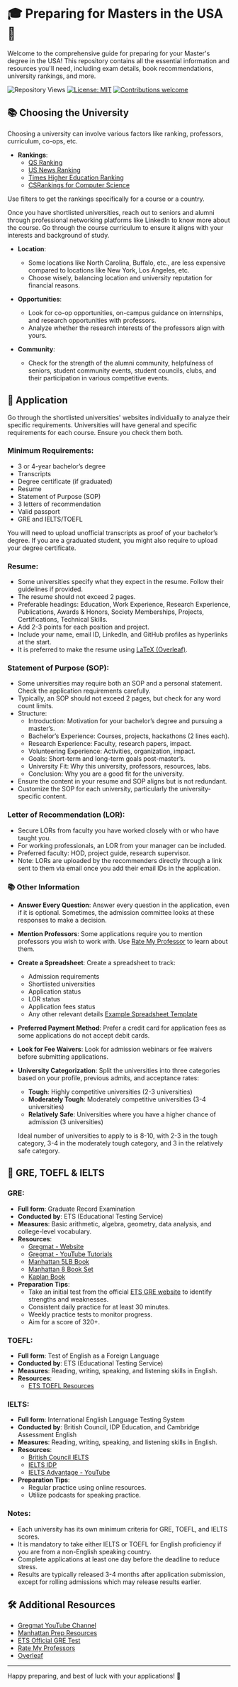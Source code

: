 # 🎓 Preparing for Masters in the USA 🏫

Welcome to the comprehensive guide for preparing for your Master's degree in the USA! This repository contains all the essential information and resources you'll need, including exam details, book recommendations, university rankings, and more.

![Repository Views](https://visitor-badge.glitch.me/badge?page_id=KavinAravindhan.USA-Masters-Preparation-Guide)
[![License: MIT](https://img.shields.io/badge/license-MIT-blue)](https://opensource.org/licenses/MIT)
[![Contributions welcome](https://img.shields.io/badge/contributions-welcome-brightgreen.svg?style=flat)](https://github.com/dwyl/esta/issues)

## 📚 Choosing the University

Choosing a university can involve various factors like ranking, professors, curriculum, co-ops, etc.

- **Rankings**:
  - [QS Ranking](https://www.topuniversities.com/university-rankings)
  - [US News Ranking](https://www.usnews.com/best-colleges)
  - [Times Higher Education Ranking](https://www.timeshighereducation.com/world-university-rankings)
  - [CSRankings for Computer Science](http://csrankings.org/)

Use filters to get the rankings specifically for a course or a country.

Once you have shortlisted universities, reach out to seniors and alumni through professional networking platforms like LinkedIn to know more about the course. Go through the course curriculum to ensure it aligns with your interests and background of study.

- **Location**:
  - Some locations like North Carolina, Buffalo, etc., are less expensive compared to locations like New York, Los Angeles, etc.
  - Choose wisely, balancing location and university reputation for financial reasons.

- **Opportunities**:
  - Look for co-op opportunities, on-campus guidance on internships, and research opportunities with professors.
  - Analyze whether the research interests of the professors align with yours.

- **Community**:
  - Check for the strength of the alumni community, helpfulness of seniors, student community events, student councils, clubs, and their participation in various competitive events.

## 📝 Application

Go through the shortlisted universities' websites individually to analyze their specific requirements. Universities will have general and specific requirements for each course. Ensure you check them both.

### Minimum Requirements:
- 3 or 4-year bachelor’s degree
- Transcripts
- Degree certificate (if graduated)
- Resume
- Statement of Purpose (SOP)
- 3 letters of recommendation
- Valid passport
- GRE and IELTS/TOEFL

You will need to upload unofficial transcripts as proof of your bachelor’s degree. If you are a graduated student, you might also require to upload your degree certificate.

### Resume:

- Some universities specify what they expect in the resume. Follow their guidelines if provided.
- The resume should not exceed 2 pages.
- Preferable headings: Education, Work Experience, Research Experience, Publications, Awards & Honors, Society Memberships, Projects, Certifications, Technical Skills.
- Add 2-3 points for each position and project.
- Include your name, email ID, LinkedIn, and GitHub profiles as hyperlinks at the start.
- It is preferred to make the resume using [LaTeX (Overleaf)](https://www.overleaf.com/).

### Statement of Purpose (SOP):

- Some universities may require both an SOP and a personal statement. Check the application requirements carefully.
- Typically, an SOP should not exceed 2 pages, but check for any word count limits.
- Structure:
  - Introduction: Motivation for your bachelor’s degree and pursuing a master’s.
  - Bachelor’s Experience: Courses, projects, hackathons (2 lines each).
  - Research Experience: Faculty, research papers, impact.
  - Volunteering Experience: Activities, organization, impact.
  - Goals: Short-term and long-term goals post-master’s.
  - University Fit: Why this university, professors, resources, labs.
  - Conclusion: Why you are a good fit for the university.
- Ensure the content in your resume and SOP aligns but is not redundant.
- Customize the SOP for each university, particularly the university-specific content.

### Letter of Recommendation (LOR):

- Secure LORs from faculty you have worked closely with or who have taught you.
- For working professionals, an LOR from your manager can be included.
- Preferred faculty: HOD, project guide, research supervisor.
- Note: LORs are uploaded by the recommenders directly through a link sent to them via email once you add their email IDs in the application.

### 📚 Other Information

- **Answer Every Question**:
  Answer every question in the application, even if it is optional. Sometimes, the admission committee looks at these responses to make a decision.

- **Mention Professors**:
  Some applications require you to mention professors you wish to work with. Use [Rate My Professor](https://www.ratemyprofessors.com/) to learn about them.

- **Create a Spreadsheet**:
  Create a spreadsheet to track:
  - Admission requirements
  - Shortlisted universities
  - Application status
  - LOR status
  - Application fees status
  - Any other relevant details
  [Example Spreadsheet Template](#)

- **Preferred Payment Method**:
  Prefer a credit card for application fees as some applications do not accept debit cards.

- **Look for Fee Waivers**:
  Look for admission webinars or fee waivers before submitting applications.

- **University Categorization**:
  Split the universities into three categories based on your profile, previous admits, and acceptance rates:
  - **Tough**: Highly competitive universities (2-3 universities)
  - **Moderately Tough**: Moderately competitive universities (3-4 universities)
  - **Relatively Safe**: Universities where you have a higher chance of admission (3 universities)

  Ideal number of universities to apply to is 8-10, with 2-3 in the tough category, 3-4 in the moderately tough category, and 3 in the relatively safe category.

## 📑 GRE, TOEFL & IELTS

### GRE:

- **Full form**: Graduate Record Examination
- **Conducted by**: ETS (Educational Testing Service)
- **Measures**: Basic arithmetic, algebra, geometry, data analysis, and college-level vocabulary.
- **Resources**:
  - [Gregmat - Website](https://www.gregmat.com/)
  - [Gregmat - YouTube Tutorials](https://www.youtube.com/channel/UCo7oFQAcSOQqZlXbpcf0YoA)
  - [Manhattan 5LB Book](#)
  - [Manhattan 8 Book Set](#)
  - [Kaplan Book](#)
- **Preparation Tips**:
  - Take an initial test from the official [ETS GRE website](https://www.ets.org/gre) to identify strengths and weaknesses.
  - Consistent daily practice for at least 30 minutes.
  - Weekly practice tests to monitor progress.
  - Aim for a score of 320+.

### TOEFL:

- **Full form**: Test of English as a Foreign Language
- **Conducted by**: ETS (Educational Testing Service)
- **Measures**: Reading, writing, speaking, and listening skills in English.
- **Resources**:
  - [ETS TOEFL Resources](https://www.ets.org/toefl)

### IELTS:

- **Full form**: International English Language Testing System
- **Conducted by**: British Council, IDP Education, and Cambridge Assessment English
- **Measures**: Reading, writing, speaking, and listening skills in English.
- **Resources**:
  - [British Council IELTS](https://www.britishcouncil.org/exam/ielts)
  - [IELTS IDP](https://www.ieltsidpindia.com/)
  - [IELTS Advantage - YouTube](https://www.youtube.com/user/IELTSAdvantage)
- **Preparation Tips**:
  - Regular practice using online resources.
  - Utilize podcasts for speaking practice.

### Notes:

- Each university has its own minimum criteria for GRE, TOEFL, and IELTS scores.
- It is mandatory to take either IELTS or TOEFL for English proficiency if you are from a non-English speaking country.
- Complete applications at least one day before the deadline to reduce stress.
- Results are typically released 3-4 months after application submission, except for rolling admissions which may release results earlier.

## 🛠️ Additional Resources

- [Gregmat YouTube Channel](https://www.youtube.com/channel/UCo7oFQAcSOQqZlXbpcf0YoA)
- [Manhattan Prep Resources](https://www.manhattanprep.com/gre/)
- [ETS Official GRE Test](https://www.ets.org/gre)
- [Rate My Professors](https://www.ratemyprofessors.com/)
- [Overleaf](https://www.overleaf.com/)

---

Happy preparing, and best of luck with your applications! 🚀
